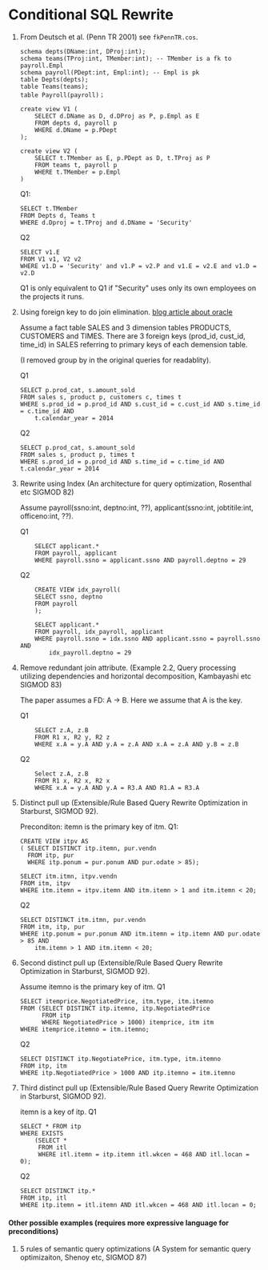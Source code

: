 Conditional SQL Rewrite
=======================

1. From Deutsch et al. (Penn TR 2001) see `fkPennTR.cos`. 
    ```
    schema depts(DName:int, DProj:int);
    schema teams(TProj:int, TMember:int); -- TMember is a fk to payroll.Empl
    schema payroll(PDept:int, Empl:int); -- Empl is pk
    table Depts(depts);
    table Teams(teams);
    table Payroll(payroll)；
    ```

    ```
    create view V1 (
        SELECT d.DName as D, d.DProj as P, p.Empl as E
        FROM depts d, payroll p
        WHERE d.DName = p.PDept
    );

    create view V2 (
        SELECT t.TMember as E, p.PDept as D, t.TProj as P
        FROM teams t, payroll p
        WHERE t.TMember = p.Empl
    )
    ```

    Q1:
    ```
    SELECT t.TMember
    FROM Depts d, Teams t
    WHERE d.Dproj = t.TProj and d.DName = 'Security'
    ```

    Q2
    ```
    SELECT v1.E
    FROM V1 v1, V2 v2
    WHERE v1.D = 'Security' and v1.P = v2.P and v1.E = v2.E and v1.D = v2.D
    ```

    Q1 is only equivalent to Q1 if "Security" uses only its own employees on the projects it runs. 


2. Using foreign key to do join elimination. [blog article about oracle](https://danischnider.wordpress.com/2015/12/01/foreign-key-constraints-in-an-oracle-data-warehouse/)

    Assume a fact table SALES and 3 dimension tables PRODUCTS, CUSTOMERS and TIMES. There are 3 foreign keys (prod_id, cust_id, time_id) in SALES referring to primary keys of each demension table. 

    (I removed group by in the original queries for readablity).

    Q1
    ```
    SELECT p.prod_cat, s.amount_sold
    FROM sales s, product p, customers c, times t
    WHERE s.prod_id = p.prod_id AND s.cust_id = c.cust_id AND s.time_id = c.time_id AND
        t.calendar_year = 2014 
    ```

    Q2
    ```
    SELECT p.prod_cat, s.amount_sold
    FROM sales s, product p, times t
    WHERE s.prod_id = p.prod_id AND s.time_id = c.time_id AND t.calendar_year = 2014 
    ```

3. Rewrite using Index (An architecture for query optimization, Rosenthal etc SIGMOD 82)

    Assume payroll(ssno:int, deptno:int, ??), applicant(ssno:int, jobtitile:int, officeno:int, ??).

    Q1
    ``` 
        SELECT applicant.*
        FROM payroll, applicant
        WHERE payroll.ssno = applicant.ssno AND payroll.deptno = 29
    ```

    Q2
    ```
        CREATE VIEW idx_payroll(
        SELECT ssno, deptno
        FROM payroll
        );

        SELECT applicant.*
        FROM payroll, idx_payroll, applicant
        WHERE payroll.ssno = idx.ssno AND applicant.ssno = payroll.ssno AND 
            idx_payroll.deptno = 29 
    ```

4. Remove redundant join attribute. (Example 2.2, Query processing utilizing dependencies and horizontal decomposition, Kambayashi etc SIGMOD 83)

    The paper assumes a FD: A -> B. Here we assume that A is the key.

    Q1
    ```
        SELECT z.A, z.B
        FROM R1 x, R2 y, R2 z
        WHERE x.A = y.A AND y.A = z.A AND x.A = z.A AND y.B = z.B
    ```

    Q2
    ```
        Select z.A, z.B
        FROM R1 x, R2 x, R2 x
        WHERE x.A = y.A AND y.A = R3.A AND R1.A = R3.A
    ```

5. Distinct pull up (Extensible/Rule Based Query Rewrite Optimization in Starburst, SIGMOD 92).
    
   Preconditon: itemn is the primary key of itm.
    Q1:
    ``` 
    CREATE VIEW itpv AS
    ( SELECT DISTINCT itp.itemn, pur.vendn
      FROM itp, pur
      WHERE itp.ponum = pur.ponum AND pur.odate > 85);
    
    SELECT itm.itmn, itpv.vendn 
    FROM itm, itpv
    WHERE itm.itemn = itpv.itemn AND itm.itemn > 1 and itm.itemn < 20;
    ```

    Q2
    ```
    SELECT DISTINCT itm.itmn, pur.vendn
    FROM itm, itp, pur
    WHERE itp.ponum = pur.ponum AND itm.itemn = itp.itemn AND pur.odate > 85 AND
        itm.itemn > 1 AND itm.itemn < 20;
    ```


6. Second distinct pull up (Extensible/Rule Based Query Rewrite Optimization in Starburst, SIGMOD 92).

    Assume itemno is the primary key of itm.
    Q1
    ```  
    SELECT itemprice.NegotiatedPrice, itm.type, itm.itemno
    FROM (SELECT DISTINCT itp.itemno, itp.NegotiatedPrice 
          FROM itp
          WHERE NegotiatedPrice > 1000) itemprice, itm itm
    WHERE itemprice.itemno = itm.itemno;
    ```

    Q2
    ```
    SELECT DISTINCT itp.NegotiatePrice, itm.type, itm.itemno
    FROM itp, itm
    WHERE itp.NegotiatedPrice > 1000 AND itp.itemno = itm.itemno
    ```
 
7. Third distinct pull up (Extensible/Rule Based Query Rewrite Optimization in Starburst, SIGMOD 92).   

    itemn is a key of itp. 
    Q1
    ```
    SELECT * FROM itp
    WHERE EXISTS
        (SELECT * 
         FROM itl
         WHERE itl.itemn = itp.itemn itl.wkcen = 468 AND itl.locan = 0);
    ```

    Q2
    ```
    SELECT DISTINCT itp.* 
    FROM itp, itl
    WHERE itp.itemn = itl.itemn AND itl.wkcen = 468 AND itl.locan = 0;
    ```

#### Other possible examples (requires more expressive language for preconditions)
1. 5 rules of semantic query optimizations (A System for semantic query optimizaiton, Shenoy etc, SIGMOD 87)
